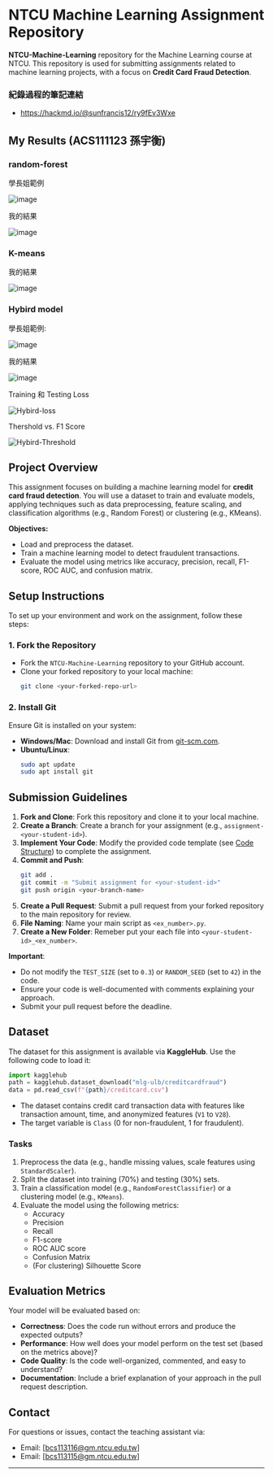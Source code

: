 # NTCU Machine Learning Assignment Repository
**NTCU-Machine-Learning** repository for the Machine Learning course at NTCU. 
This repository is used for submitting assignments related to machine learning projects, with a focus on **Credit Card Fraud Detection**.

### 紀錄過程的筆記連結
- https://hackmd.io/@sunfrancis12/ry9fEv3Wxe

## My Results (ACS111123 孫宇衡)

### random-forest 

學長姐範例

![image](https://hackmd.io/_uploads/rJQ7eJXMgl.png)

我的結果

![image](https://hackmd.io/_uploads/SyVDWJ7fxe.png)

### K-means

我的結果

![image](https://hackmd.io/_uploads/Hky4HJXfll.png)


### Hybird model

學長姐範例:

![image](https://hackmd.io/_uploads/HkTye17Mee.png)


我的結果

![image](https://hackmd.io/_uploads/S18GjRMMgl.png)

Training 和 Testing Loss

![Hybird-loss](https://hackmd.io/_uploads/SybBARGfeg.png)

Thershold vs. F1 Score

![Hybird-Threshold](https://hackmd.io/_uploads/SJSE0Affgl.png)


## Project Overview
This assignment focuses on building a machine learning model for **credit card fraud detection**. 
You will use a dataset to train and evaluate models, applying techniques such as data preprocessing, feature scaling, and classification algorithms (e.g., Random Forest) or clustering (e.g., KMeans).

**Objectives:**
- Load and preprocess the dataset.
- Train a machine learning model to detect fraudulent transactions.
- Evaluate the model using metrics like accuracy, precision, recall, F1-score, ROC AUC, and confusion matrix.

## Setup Instructions
To set up your environment and work on the assignment, follow these steps:

### 1. Fork the Repository
- Fork the `NTCU-Machine-Learning` repository to your GitHub account.
- Clone your forked repository to your local machine:
  ```bash
  git clone <your-forked-repo-url>
  ```

### 2. Install Git
Ensure Git is installed on your system:
- **Windows/Mac**: Download and install Git from [git-scm.com](https://git-scm.com).
- **Ubuntu/Linux**:
  ```bash
  sudo apt update
  sudo apt install git
  ```

## Submission Guidelines
1. **Fork and Clone**: Fork this repository and clone it to your local machine.
2. **Create a Branch**: Create a branch for your assignment (e.g., `assignment-<your-student-id>`).
3. **Implement Your Code**: Modify the provided code template (see [Code Structure](#code-structure)) to complete the assignment.
4. **Commit and Push**:
   ```bash
   git add .
   git commit -m "Submit assignment for <your-student-id>"
   git push origin <your-branch-name>
   ```
5. **Create a Pull Request**: Submit a pull request from your forked repository to the main repository for review.
6. **File Naming**: Name your main script as `<ex_number>.py`.
7. **Create a New Folder**: Remeber put your each file into `<your-student-id>_<ex_number>`.

**Important**:
- Do not modify the `TEST_SIZE` (set to `0.3`) or `RANDOM_SEED` (set to `42`) in the code.
- Ensure your code is well-documented with comments explaining your approach.
- Submit your pull request before the deadline.

## Dataset
The dataset for this assignment is available via **KaggleHub**. Use the following code to load it:
```python
import kagglehub
path = kagglehub.dataset_download("mlg-ulb/creditcardfraud")
data = pd.read_csv(f"{path}/creditcard.csv")
```

- The dataset contains credit card transaction data with features like transaction amount, time, and anonymized features (`V1` to `V28`).
- The target variable is `Class` (0 for non-fraudulent, 1 for fraudulent).

### Tasks
1. Preprocess the data (e.g., handle missing values, scale features using `StandardScaler`).
2. Split the dataset into training (70%) and testing (30%) sets.
3. Train a classification model (e.g., `RandomForestClassifier`) or a clustering model (e.g., `KMeans`).
4. Evaluate the model using the following metrics:
   - Accuracy
   - Precision
   - Recall
   - F1-score
   - ROC AUC score
   - Confusion Matrix
   - (For clustering) Silhouette Score

## Evaluation Metrics
Your model will be evaluated based on:
- **Correctness**: Does the code run without errors and produce the expected outputs?
- **Performance**: How well does your model perform on the test set (based on the metrics above)?
- **Code Quality**: Is the code well-organized, commented, and easy to understand?
- **Documentation**: Include a brief explanation of your approach in the pull request description.

## Contact
For questions or issues, contact the teaching assistant via:
- Email: [bcs113116@gm.ntcu.edu.tw]
- Email: [bcs113115@gm.ntcu.edu.tw]
---
